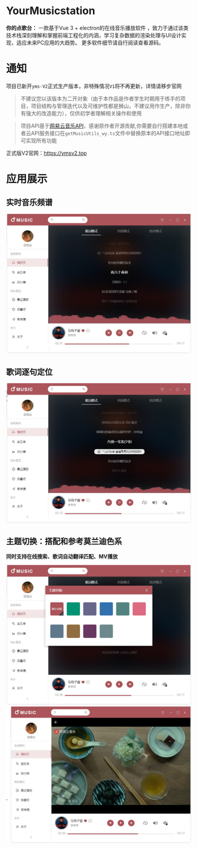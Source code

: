 # YourMusicstation

**你的点歌台：** 一款基于Vue 3 + electron的在线音乐播放软件 ，致力于通过该类技术栈深刻理解和掌握前端工程化的内涵，学习复杂数据的渲染处理与UI设计实现，适应未来PC应用的大趋势。 更多软件细节请自行阅读查看源码。  

# 通知
项目已新开`yms-V2`正式生产版本，非特殊情况`V1`将不再更新，详情请移步官网  

> 不建议您以该版本为二开对象（由于本作品是作者学生时期用于练手的项目，项目结构与管理迭代以及可维护性都是狮山，不建议用作生产，除非你有强大的改造能力），仅供初学者理解相关操作和使用  

> 项目API基于[网易云音乐API](https://binaryify.github.io/NeteaseCloudMusicApi)，感谢原作者开源贡献,你需要自行搭建本地或者云API服务接口在`getMusicUtils_wy.ts`文件中替换原本的API接口地址即可实现所有功能


正式版V2官网：https://ymsv2.top

# 应用展示

## 实时音乐频谱
![首页截图）](./static/showDemo/play5.jpg)  
## 歌词逐句定位
![首页截图](./static/showDemo/play2.jpg)  

## 主题切换：搭配和参考莫兰迪色系
**同时支持在线搜索、歌词自动翻译匹配、MV播放**

![播放截图](./static/showDemo/theme.png)  
![播放截图](./static/showDemo/play3.jpg)  